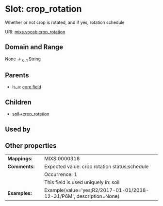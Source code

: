 
# Slot: crop_rotation


Whether or not crop is rotated, and if yes, rotation schedule

URI: [mixs.vocab:crop_rotation](https://w3id.org/mixs/vocab/crop_rotation)


## Domain and Range

None &#8594;  <sub>0..1</sub> [String](types/String.md)

## Parents

 *  is_a: [core field](core_field.md)

## Children

 *  [soil➞crop_rotation](soil_crop_rotation.md)

## Used by


## Other properties

|  |  |  |
| --- | --- | --- |
| **Mappings:** | | MIXS:0000318 |
| **Comments:** | | Expected value: crop rotation status;schedule |
|  | | Occurrence: 1 |
|  | | This field is used uniquely in: soil |
| **Examples:** | | Example(value='yes;R2/2017-01-01/2018-12-31/P6M', description=None) |

